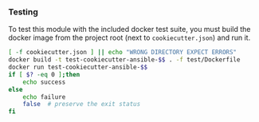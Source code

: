 ### Testing

To test this module with the included docker test suite, you must build the
docker image from the project root (next to `cookiecutter.json`) and run it.

```bash
[ -f cookiecutter.json ] || echo "WRONG DIRECTORY EXPECT ERRORS"
docker build -t test-cookiecutter-ansible-$$ . -f test/Dockerfile
docker run test-cookiecutter-ansible-$$
if [ $? -eq 0 ];then
    echo success
else
    echo failure
    false  # preserve the exit status
fi
```
